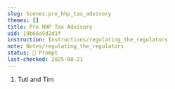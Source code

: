 ```yaml
---
slug: Scenes:pre_hhp_tax_advisory
themes: []
title: Pre HHP Tax Advisory
uid: 19b66a5d2d1f
instruction: Instructions/regulating_the_regulators
note: Notes/regulating_the_regulators
status: 💬 Prompt
last-checked: 2025-08-21
---
```

1. Tuti and Tim
